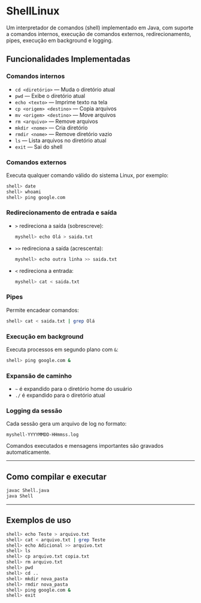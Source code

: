 # ShellLinux

Um interpretador de comandos (shell) implementado em Java, com suporte a comandos internos, execução de comandos externos, redirecionamento, pipes, execução em background e logging.

## Funcionalidades Implementadas

### Comandos internos
- `cd <diretório>` — Muda o diretório atual
- `pwd` — Exibe o diretório atual
- `echo <texto>` — Imprime texto na tela
- `cp <origem> <destino>` — Copia arquivos
- `mv <origem> <destino>` — Move arquivos
- `rm <arquivo>` — Remove arquivos
- `mkdir <nome>` — Cria diretório
- `rmdir <nome>` — Remove diretório vazio
- `ls` — Lista arquivos no diretório atual
- `exit` — Sai do shell

### Comandos externos
Executa qualquer comando válido do sistema Linux, por exemplo:
```bash
shell> date
shell> whoami
shell> ping google.com
```

### Redirecionamento de entrada e saída
- `>` redireciona a saída (sobrescreve):
  ```bash
  myshell> echo Olá > saida.txt
  ```
- `>>` redireciona a saída (acrescenta):
  ```bash
  myshell> echo outra linha >> saida.txt
  ```
- `<` redireciona a entrada:
  ```bash
  myshell> cat < saida.txt
  ```

### Pipes
Permite encadear comandos:
```bash
shell> cat < saida.txt | grep Olá
```

### Execução em background
Executa processos em segundo plano com `&`:
```bash
shell> ping google.com & 
```

### Expansão de caminho
- `~` é expandido para o diretório home do usuário
- `./` é expandido para o diretório atual

### Logging da sessão
Cada sessão gera um arquivo de log no formato:
```
myshell-YYYYMMDD-HHmmss.log
```
Comandos executados e mensagens importantes são gravados automaticamente.

---

## Como compilar e executar

```bash
javac Shell.java
java Shell
```

---

## Exemplos de uso

```bash
shell> echo Teste > arquivo.txt
shell> cat < arquivo.txt | grep Teste
shell> echo Adicional >> arquivo.txt
shell> ls
shell> cp arquivo.txt copia.txt
shell> rm arquivo.txt
shell> pwd
shell> cd ..
shell> mkdir nova_pasta
shell> rmdir nova_pasta
shell> ping google.com &
shell> exit
```